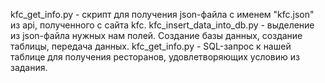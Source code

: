 kfc_get_info.py - скрипт для получения json-файла с именем "kfc.json" из api, полученного с сайта kfc. 
kfc_insert_data_into_db.py - выделение из json-файла нужных нам полей. Создание базы данных, создание таблицы, передача данных. 
kfc_get_info.py - SQL-запрос к нашей таблице для получения ресторанов, удовлетворяющих условию из задания. 
